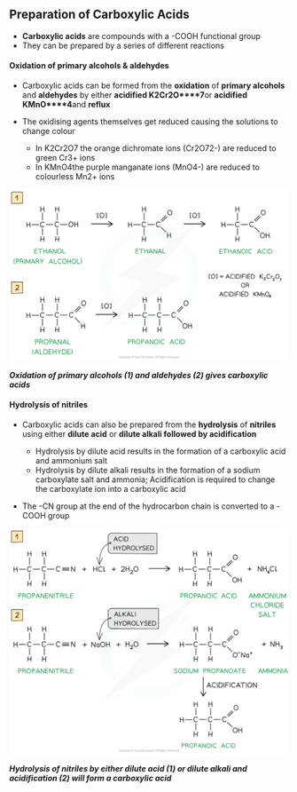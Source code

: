 ## Preparation of Carboxylic Acids

* **Carboxylic acids** are compounds with a -COOH functional group
* They can be prepared by a series of different reactions

#### Oxidation of primary alcohols & aldehydes

* Carboxylic acids can be formed from the **oxidation** of **primary alcohols** and **aldehydes** by either **acidified K****2****Cr****2****O****7**or **acidified KMnO****4**and **reflux**
* The oxidising agents themselves get reduced causing the solutions to change colour

  + In K2Cr2O7 the orange dichromate ions (Cr2O72-) are reduced to green Cr3+ ions
  + In KMnO4the purple manganate ions (MnO4-) are reduced to colourless Mn2+ ions

![Carboxylic Acids & Derivatives Oxidation of Primary Alcohols and Aldehydes, downloadable AS & A Level Chemistry revision notes](3.6-Carboxylic-Acids-Derivatives-Oxidation-of-Primary-Alcohols-and-Aldehydes.png)

***Oxidation of primary alcohols (1) and aldehydes (2) gives carboxylic acids***

#### Hydrolysis of nitriles

* Carboxylic acids can also be prepared from the **hydrolysis** of **nitriles** using either **dilute acid** or **dilute alkali followed by acidification**

  + Hydrolysis by dilute acid results in the formation of a carboxylic acid and ammonium salt
  + Hydrolysis by dilute alkali results in the formation of a sodium carboxylate salt and ammonia; Acidification is required to change the carboxylate ion into a carboxylic acid
* The -CN group at the end of the hydrocarbon chain is converted to a -COOH group

![](3.6-Carboxylic-Acids-Derivatives-Hydrolysis-of-Nitriles.png)

***Hydrolysis of nitriles by either dilute acid (1) or dilute alkali and acidification (2) will form a carboxylic acid***